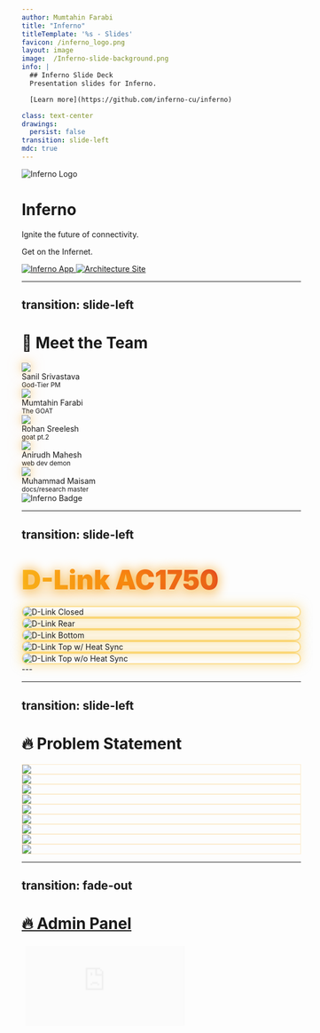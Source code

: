 ```yaml
---
author: Mumtahin Farabi
title: "Inferno"
titleTemplate: '%s - Slides'
favicon: /inferno_logo.png
layout: image
image:  /Inferno-slide-background.png
info: |
  ## Inferno Slide Deck
  Presentation slides for Inferno.

  [Learn more](https://github.com/inferno-cu/inferno)

class: text-center
drawings:
  persist: false
transition: slide-left
mdc: true
---
```


<div class="bg-stone-900 bg-opacity-80 rounded-xl px-1 py-10">
<div class="relative h-full flex flex-col items-center justify-center space-y-5">

  <img 
    src="/inferno_logo.png" 
    alt="Inferno Logo" 
    class="w-50 h-50 animate-fade-down animate-delay-100 drop-shadow-[0_0_20px_#f59e0b]" 
  />

  <h1 class="text-7xl font-extrabold text-amber-500 tracking-widest animate-fade-up animate-delay-300 drop-shadow-[0_0_20px_#f59e0b]">
    Inferno
  </h1>

  <p class="text-2xl text-zinc-100">
    Ignite the future of connectivity.
  </p>

  <p class="text-xl text-amber-300 italic animate-fade-in animate-delay-900">
    Get on the <span class="font-semibold text-amber-400 glow">Infernet</span>.
  </p>

  <div class="absolute flex space-x-2 bottom-6 right-8 animate-fade-in animate-delay-[1200ms]">
    <a 
      href="https://infernet.work" 
      target="_blank" 
      class="flex items-center space-x-2 px-5 py-2.5 rounded-xl bg-amber-600 text-white text-sm font-semibold shadow-xl hover:shadow-2xl hover:bg-amber-500 transition-transform hover:scale-105"
    >
      <img 
        src="/inferno_logo.png" 
        alt="Inferno App" 
        class="w-5 h-5"
      />
    </a>
    <a 
      href="https://docs.infernet.work" 
      target="_blank" 
      class="flex items-center space-x-2 px-5 py-2.5 rounded-xl bg-amber-600 text-white text-sm font-semibold shadow-xl hover:shadow-2xl hover:bg-amber-500 transition-transform hover:scale-105"
    >
    <!-- <twemoji-open-book /> -->
    </a>
    <a 
      href="https://arch.infernet.work" 
      target="_blank" 
      class="flex items-center space-x-2 px-5 py-2.5 rounded-xl bg-amber-600 text-white text-sm font-semibold shadow-xl hover:shadow-2xl hover:bg-amber-500 transition-transform hover:scale-105"
    >
      <img 
        src="https://avatars.githubusercontent.com/u/128791862?s=200&v=4" 
        alt="Architecture Site" 
        class="w-5 h-5"
      />
    </a>
    <a 
      href="https://github.com/inferno-cu/inferno" 
      target="_blank" 
      class="flex items-center space-x-2 px-5 py-2.5 rounded-xl bg-amber-600 text-white text-sm font-semibold shadow-xl hover:shadow-2xl hover:bg-amber-500 transition-transform hover:scale-105"
    >
    <!-- <logos-github-icon /> -->
    </a>
  </div>
</div>
</div>

---
transition: slide-left
---

<style>
@keyframes glowPulse {
  0%, 100% { box-shadow: 0 0 15px #f59e0b66, 0 0 30px #f59e0b44; }
  50% { box-shadow: 0 0 35px #fbbf24aa, 0 0 60px #f59e0b88; }
}
.glow-ring {
  animation: glowPulse 2s infinite ease-in-out;
}

@keyframes drift {
  0%, 100% { transform: translateY(0); }
  50% { transform: translateY(-8px); }
}
.float-fire {
  animation: 4s ease-in-out infinite;
}

.card-hover-1:hover { transform: scale(1.08); transition: transform 0.3s ease-in-out 0s; }
.card-hover-2:hover { transform: scale(1.08); transition: transform 0.3s ease-in-out 0.05s; }
.card-hover-3:hover { transform: scale(1.08); transition: transform 0.3s ease-in-out 0.1s; }
.card-hover-4:hover { transform: scale(1.08); transition: transform 0.3s ease-in-out 0.15s; }
.card-hover-5:hover { transform: scale(1.08); transition: transform 0.3s ease-in-out 0.2s; }
.card-hover-6:hover { transform: scale(1.08); transition: transform 0.3s ease-in-out 0.25s; }
</style>

<h1 class="text-6xl font-black text-transparent bg-clip-text bg-gradient-to-r from-amber-400 via-orange-500 to-yellow-300 animate-fade-up tracking-widest mb-12 drop-shadow-[0_0_20px_#f59e0b]">
  👋 Meet the Team
</h1>

<div class="relative flex flex-wrap justify-center items-center gap-18 max-w-[90rem] mx-auto">

  <div class="flex flex-col items-center float-fire animate-fade-up animate-delay-100 card-hover-1">
    <a href="https://www.linkedin.com/in/sanil-srivastava/" target="_blank">
      <img src="https://media.licdn.com/dms/image/v2/D5603AQFqXs0c3tgBiw/profile-displayphoto-shrink_800_800/profile-displayphoto-shrink_800_800/0/1674777087033?e=1749081600&v=beta&t=D_jKOW9Uza7eA84RuTHL_inc-bCcHlccq-WYrUn9-j4" 
        class="w-32 h-32 rounded-full ring-4 ring-sky-400 glow-ring transition duration-300" />
    </a>
    <div class="mt-3 text-xl font-semibold text-sky-300">Sanil Srivastava</div>
    <small class="italic text-zinc-400">God-Tier PM</small>
  </div>

  <div class="flex flex-col items-center float-fire animate-fade-up animate-delay-200 card-hover-2">
    <a href="https://www.linkedin.com/in/mfarabi/" target="_blank">
      <img src="https://media.licdn.com/dms/image/v2/D4E03AQFpxJLWWAf_Sw/profile-displayphoto-shrink_800_800/profile-displayphoto-shrink_800_800/0/1730870018543?e=1749081600&v=beta&t=bHb6GsIYhJOtkxK6lb7Uq3tdSMe_y6kJGl1gvVi7xZE" 
        class="w-32 h-32 rounded-full ring-4 ring-purple-400 glow-ring transition duration-300" />
    </a>
    <div class="mt-3 text-xl font-semibold text-purple-300">Mumtahin Farabi</div>
    <small class="italic text-zinc-400">The GOAT</small>
  </div>

  <div class="flex flex-col items-center float-fire animate-fade-up animate-delay-300 card-hover-3">
    <a href="https://www.linkedin.com/in/rohansreelesh/" target="_blank">
      <img src="https://media.licdn.com/dms/image/v2/D4D03AQHM2l-qHrONhQ/profile-displayphoto-shrink_800_800/B4DZWeg80uHIAc-/0/1742121193038?e=1749081600&v=beta&t=6-07fkqE4drvx99DsjRoMXl19BPnRS-Ukkyo4_8CrLk" 
        class="w-32 h-32 rounded-full ring-4 ring-red-500 glow-ring transition duration-300" />
    </a>
    <div class="mt-3 text-xl font-semibold text-red-400">Rohan Sreelesh</div>
    <small class="italic text-zinc-400">goat pt.2</small>
  </div>

  <div class="flex flex-col items-center float-fire animate-fade-up animate-delay-400 card-hover-4">
    <a href="https://www.linkedin.com/in/anirudh-mahesh/" target="_blank">
      <img src="https://media.licdn.com/dms/image/v2/D4E35AQFk7F6QCQSCQg/profile-framedphoto-shrink_800_800/profile-framedphoto-shrink_800_800/0/1706935411723?e=1744156800&v=beta&t=Rk4WmGJAX2vTeTVaY8RvqAtPXgT0Qu-Mksoew7nq17g"
        class="w-32 h-32 rounded-full ring-4 ring-orange-400 glow-ring transition duration-300" />
    </a>
    <div class="mt-3 text-xl font-semibold text-orange-300">Anirudh Mahesh</div>
    <small class="italic text-zinc-400">web dev demon</small>
  </div>

  <div class="flex flex-col items-center float-fire animate-fade-up animate-delay-500 card-hover-5">
    <a href="https://www.linkedin.com/in/muhammadmaisam01/" target="_blank">
      <img src="https://media.licdn.com/dms/image/v2/D5603AQHcG7pwk3FDuw/profile-displayphoto-shrink_400_400/B56ZYBQkhTGoAs-/0/1743777843884?e=1749081600&v=beta&t=4HP2OqaNqqGfyQoJOh-YAlgAc7TVI-CX-nQhI7W7oO0"
        class="w-32 h-32 rounded-full ring-4 ring-yellow-300 glow-ring transition duration-300" />
    </a>
    <div class="mt-3 text-xl font-semibold text-yellow-200">Muhammad Maisam</div>
    <small class="italic text-zinc-400">docs/research master</small>
  </div>

  <div class="absolute bottom-4 right-4 w-58 h-38 animate-fade-in animate-delay-[1100ms] opacity-90 hover:scale-105 transition">
    <img src="/carleton.png" alt="Inferno Badge" class="w-full h-full object-contain drop-shadow-[0_0_20px_#f59e0b]" />
  </div>
</div>

---
transition: slide-left
---

# <a href="https://dlink.ca/products/dir-867" target="_blank" rel="noopener noreferrer" class="inferno-title">D-Link AC1750</a>

<div class="flex flex-wrap justify-center gap-4 mt-4">
  <img src="/dlink_closed.jpg" alt="D-Link Closed" class="inferno-img w-32" />
  <img src="/dlink_rear.jpg" alt="D-Link Rear" class="inferno-img w-32" />
  <img src="/dlink_bottom.jpg" alt="D-Link Bottom" class="inferno-img w-32" />
  <img src="/dlink_top_with_heat_sync.jpg" alt="D-Link Top w/ Heat Sync" class="inferno-img w-32" />
  <img src="/dlink_top_without_heat_sync.jpg" alt="D-Link Top w/o Heat Sync" class="inferno-img w-32" />
</div>
---

<style>
.inferno-img {
  border-radius: 1rem;
  box-shadow: 0 0 20px rgba(251, 191, 36, 0.5);
  border: 2px solid rgba(251, 191, 36, 0.5);
  transition: transform 0.3s ease, box-shadow 0.3s ease;
  margin-left: auto;
  margin-right: auto;
  display: block;
}

.inferno-img:hover {
  transform: scale(1.05);
  box-shadow: 0 0 35px rgba(251, 191, 36, 0.8);
}

.inferno-title {
  font-size: 3rem;
  font-weight: 900;
  background: linear-gradient(to right, #fbbf24, #f97316, #dc2626);
  -webkit-background-clip: text;
  -webkit-text-fill-color: transparent;
  margin-bottom: 1.5rem;
  text-align: center;
  text-shadow: 0 0 20px #f59e0b;
}
</style>


---
transition: slide-left
---

<style>
@keyframes emberGlow {
  0%, 100% {
    box-shadow: 0 0 10px #f59e0b66, 0 0 20px #f59e0b44;
    transform: translateY(0) scale(1);
  }
  50% {
    box-shadow: 0 0 25px #fbbf24aa, 0 0 60px #f59e0b88;
    transform: translateY(-4px) scale(1.05);
  }
}
.icon-tile {
  @apply bg-zinc-900 p-4.5 rounded-2xl transition duration-300 hover:scale-105;
  border: 1px solid #f59e0b33;
}
.icon-tile:hover {
  animation: emberGlow 2s ease-in-out infinite;
}
</style>

<h1 class="text-6xl font-black text-transparent bg-clip-text bg-gradient-to-r from-yellow-400 via-amber-500 to-orange-600 animate-fade-up mb-12 tracking-widest drop-shadow-[0_0_30px_#f59e0b]">
  🔥 Problem Statement
</h1>

<div class="grid grid-cols-3 gap-10 max-w-screen-lg mx-auto place-items-center">

  <div class="icon-tile" v-click>
    <img src="/skylink.png" class="w-24 h-24 object-contain" />
  </div>

  <div class="icon-tile" v-click>
    <img src="/daemon.png" class="w-20 h-20 object-contain" />
  </div>

  <div class="icon-tile" v-click>
    <img src="/mqtt.png" class="w-20 h-20 object-contain" />
  </div>

  <div class="icon-tile" v-click>
    <img src="/wifi.png" class="w-20 h-20 object-contain" />
  </div>

  <div class="icon-tile" v-click>
    <img src="/admin.png" class="w-20 h-20 object-contain" />
  </div>

  <div class="icon-tile" v-click>
    <img src="/dashboard.png" class="w-20 h-20 object-contain" />
  </div>

  <div class="icon-tile" v-click>
    <img src="/cellular.png" class="w-20 h-20 object-contain" />
  </div>

  <div class="icon-tile" v-click>
    <img src="/satelite.png" class="w-20 h-20 object-contain" />
  </div>

  <div class="icon-tile" v-click>
    <img src="/documentation.png" class="w-20 h-20 object-contain" />
  </div>

</div>


---
transition: fade-out
---

<style>
.inferno-frame {
  @apply w-full h-[22rem] max-w-5xl rounded-2xl shadow-2xl ring-4 ring-amber-500;
  background-color: #0f0f0f;
  animation: fadeIn 1s ease-out;
}
@keyframes fadeIn {
  from { opacity: 0; transform: scale(0.95); }
  to { opacity: 1; transform: scale(1); }
}
</style>

  <a href="https://infernet.work" target="_blank">
<h1 class="text-5xl font-black text-transparent bg-clip-text bg-gradient-to-r from-yellow-400 via-orange-500 to-red-600 animate-fade-up mb-8 drop-shadow-[0_0_30px_#f59e0b]">
  🔥 Admin Panel 
</h1>
  </a>

  <iframe
    src="https://infernet.work"
   class="inferno-frame flex justify-center items-center w-full h-full px-6"
    frameborder="0"
    allowfullscreen
  />

---
transition: fade-out
---

<style>
.inferno-frame {
  @apply w-full h-[22rem] max-w-5xl rounded-2xl shadow-2xl ring-4 ring-amber-500;
  background-color: #0f0f0f;
  animation: fadeIn 1s ease-out;
}
@keyframes fadeIn {
  from { opacity: 0; transform: scale(0.95); }
  to { opacity: 1; transform: scale(1); }
}
</style>

<a href="https://docs.infernet.work" target="_blank">
<h1 class="text-5xl font-black text-transparent bg-clip-text bg-gradient-to-r from-yellow-400 via-orange-500 to-red-600 animate-fade-up mb-8 drop-shadow-[0_0_30px_#f59e0b]">
  🔥 Monorepo Graph
</h1>
  </a>

<div class="flex justify-center items-center w-full px-6">
  <iframe
    src="https://docs.infernet.work"
    class="inferno-frame"
    frameborder="0"
    allowfullscreen
  />
</div>


---
transition: fade-out
---

<style>
.inferno-frame {
  @apply w-full h-[22rem] max-w-5xl rounded-2xl shadow-2xl ring-4 ring-amber-500;
  background-color: #0f0f0f;
  animation: fadeIn 1s ease-out;
}
@keyframes fadeIn {
  from { opacity: 0; transform: scale(0.95); }
  to { opacity: 1; transform: scale(1); }
}
</style>

  <a href="https://arch.infernet.work" target="_blank">
<h1 class="text-5xl font-black text-transparent bg-clip-text bg-gradient-to-r from-yellow-400 via-orange-500 to-red-600 animate-fade-up mb-8 drop-shadow-[0_0_30px_#f59e0b]">
  🔥 System Architecture
</h1>
</a>

<div class="flex justify-center items-center w-full px-6">
  <iframe
    src="https://arch.infernet.work"
    class="inferno-frame"
    frameborder="0"
    allowfullscreen
  />
</div>

---
transition: fade-out
---

<style>
.inferno-frame {
  @apply w-full h-[22rem] max-w-5xl rounded-2xl shadow-2xl ring-4 ring-amber-500;
  background-color: #0f0f0f;
  animation: fadeIn 1s ease-out;
}
@keyframes fadeIn {
  from { opacity: 0; transform: scale(0.95); }
  to { opacity: 1; transform: scale(1); }
}
</style>

  <a href="https://design.infernet.work" target="_blank">
<h1 class="text-5xl font-black text-transparent bg-clip-text bg-gradient-to-r from-yellow-400 via-orange-500 to-red-600 animate-fade-up mb-8 drop-shadow-[0_0_30px_#f59e0b]">
  🔥 On-Switch Software
</h1>
  </a>

<div class="flex justify-center items-center w-full px-6">
  <iframe
    src="https://design.infernet.work"
    class="inferno-frame"
    frameborder="0"
    allowfullscreen
  />
</div>

---
transition: fade-out
---


<style>
.inferno-frame {
  @apply w-full h-[22rem] max-w-5xl rounded-2xl shadow-2xl ring-4 ring-amber-500;
  background-color: #0f0f0f;
  animation: fadeIn 1s ease-out;
}
@keyframes fadeIn {
  from { opacity: 0; transform: scale(0.95); }
  to { opacity: 1; transform: scale(1); }
}
</style>

  <a href="https://slides.infernet.work" target="_blank">
<h1 class="text-5xl font-black text-transparent bg-clip-text bg-gradient-to-r from-yellow-400 via-orange-500 to-red-600 animate-fade-up mb-8 drop-shadow-[0_0_30px_#f59e0b]">
  🔥 Skytrac SDL-350
</h1>
  </a>

<div class="flex justify-center items-center w-full px-6">
  <iframe
    src="https://skytrac.infernet.work/"
    class="inferno-frame"
    frameborder="0"
    allowfullscreen
  />
</div>

---
transition: fade
---
  
<div class="grid grid-cols-2 gap-2 items-start w-full">
  <div class="flex flex-col items-center space-y-6">
    <img
      src="/skytracs_dl_ss1.png"
      alt="Additional Image 1"
      class="w-full max-w-sm h-full"
    />
  </div>

  <div class="flex flex-col items-center space-y-6">
    <a href="https://www.blueplanet.com/" target="_blank" rel="noopener noreferrer">
      <img
        src="/skytracs_dl_ss2.png"
        class="w-full max-w-sm h-full"
      />
    </a>
  </div>
</div>

---

<style>
@keyframes glowPulse {
  0%, 100% {
    box-shadow: 0 0 6px #f59e0b44, 0 0 15px #f59e0b33;
  }
  50% {
    box-shadow: 0 0 14px #fbbf24aa, 0 0 30px #f59e0b88;
  }
}
.inferno-table {
  @apply w-full text-sm sm:text-base max-w-6xl mx-auto table-auto border-collapse rounded-xl overflow-hidden shadow-xl;
  border: 1px solid #f59e0b33;
  background-color: #0f0f0f;
  animation: fadeInTable 0.8s ease-out;
}

.inferno-table th, .inferno-table td {
  @apply px-4 py-2 text-center text-zinc-200;
  border-bottom: 1px solid #1e1e1e;
}

.inferno-table th {
  @apply bg-zinc-800 text-sm;
}

.inferno-table td:first-child {
  @apply text-left font-medium text-zinc-300;
}

.inferno-table tr:hover td {
  @apply bg-zinc-900 transition;
}

.icon-check {
  color: #22c55e;
  font-size: 1.2rem;
  text-shadow: 0 0 4px #22c55e88;
}

.icon-cross {
  color: #ef4444;
  font-size: 1.2rem;
  text-shadow: 0 0 4px #ef444488;
}

@keyframes fadeInTable {
  from { opacity: 0; transform: translateY(10px) scale(0.97); }
  to { opacity: 1; transform: translateY(0) scale(1); }
}
</style>

<h1 class="text-4xl font-black text-transparent bg-clip-text bg-gradient-to-r from-amber-400 via-orange-500 to-red-600 mb-6 tracking-wide animate-fade-up drop-shadow-[0_0_20px_#f59e0b]">
  ✅ Feature Matrix
</h1>

<div class="overflow-x-auto px-4">
  <table class="inferno-table">
    <thead>
      <tr>
        <th class="text-left">Features</th>
        <th><img src="/blue-sky.png" alt="Skylink" class="w-12 h-5 mx-auto" /></th>
        <th><img src="/skytrac.png" alt="WiFi" class="w-8 h-8 mx-auto" /></th>
        <th><img src="/inferno_logo.png" alt="Dashboard" class="w-8 h-8 mx-auto" /></th>
      </tr>
    </thead>
    <tbody>
      <tr>
        <td>Telemetry Sync</td>
        <td><span class="icon-check">✔</span></td>
        <td><span class="icon-check">✔</span></td>
        <td><span class="icon-check">✔</span></td>
      </tr>
      <tr>
        <td>Offline Buffering</td>
        <td><span class="icon-cross">✘</span></td>
        <td><span class="icon-check">✔</span></td>
        <td><span class="icon-check">✔</span></td>
      </tr>
      <tr>
        <td>Live Charting</td>
        <td><span class="icon-check">✔</span></td>
        <td><span class="icon-cross">✘</span></td>
        <td><span class="icon-check">✔</span></td>
      </tr>
      <tr>
        <td>Dual Band Support</td>
        <td><span class="icon-check">✔</span></td>
        <td><span class="icon-check">✔</span></td>
        <td><span class="icon-check">✔</span></td>
      </tr>
      <tr>
        <td>Failover Auto-Switch</td>
        <td><span class="icon-cross">✘</span></td>
        <td><span class="icon-cross">✘</span></td>
        <td><span class="icon-check">✔</span></td>
      </tr>
      <tr>
        <td>Encrypted Logs</td>
        <td><span class="icon-check">✔</span></td>
        <td><span class="icon-check">✔</span></td>
        <td><span class="icon-check">✔</span></td>
      </tr>
      <tr>
        <td>Airborne Access</td>
        <td><span class="icon-cross">✘</span></td>
        <td><span class="icon-cross">✘</span></td>
        <td><span class="icon-cross">✘</span></td>
      </tr>
      <tr>
        <td>LAN Handshake</td>
        <td><span class="icon-check">✔</span></td>
        <td><span class="icon-check">✔</span></td>
        <td><span class="icon-check">✔</span></td>
      </tr>
      <tr>
        <td>Redundancy Alerts</td>
        <td><span class="icon-check">✔</span></td>
        <td><span class="icon-cross">✘</span></td>
        <td><span class="icon-check">✔</span></td>
      </tr>
      <tr>
        <td>Remote Config Push</td>
        <td><span class="icon-cross">✘</span></td>
        <td><span class="icon-check">✔</span></td>
        <td><span class="icon-check">✔</span></td>
      </tr>
    </tbody>
  </table>
</div>

layout: center
class: text-center
---

# 🔥 Thank You to SKYTRAC!

<div class="text-xl font-medium text-orange-300 tracking-wide animate-pulse mt-2">
  You lit the fire that made this project possible.
</div>


<div class="grid grid-cols-2 sm:grid-cols-3 gap-6 mt-4 justify-center items-center">

  <div 
    v-for="(member, index) in team" 
    :key="index" 
    class="bg-gradient-to-br from-amber-500/20 to-orange-800/20 backdrop-blur-sm p-3 rounded-3xl border border-orange-400/30 shadow-[0_4px_20px_rgba(255,125,0,0.4)] hover:scale-105 transition-transform duration-300 animate-fade-up hover:shadow-[0_0_30px_rgba(255,140,0,0.7)]"
  >
    <img 
      :src="member.image" 
      alt="Team Member" 
      class="w-28 h-28 rounded-full object-cover border-4 border-amber-500 shadow-lg"
    />
    <p class="mt-4 text-lg font-bold text-orange-200 tracking-wide drop-shadow-md">
      {{ member.name }}
    </p>
  </div>

</div>

<style>
.slidev-layout {
  background: radial-gradient(circle at top left, #1a0e05, #0b0200);
  animation: bg-glow 10s ease-in-out infinite alternate;
}

@keyframes bg-glow {
  0% { background-color: #1a0e05; }
  100% { background-color: #2a1000; }
}
</style>

<script setup>
const team = [
  { name: 'Joe Lee', image: 'https://media.licdn.com/dms/image/v2/C5603AQGbu5k13kU0sg/profile-displayphoto-shrink_200_200/profile-displayphoto-shrink_200_200/0/1659190990679?e=1749081600&v=beta&t=zEXsfFVwkhDZxRmPFtgYAxO2NyrXE7AsOKzS8Y5N4CI' },
  { name: 'Emmanuel Gravel', image: 'https://media.licdn.com/dms/image/v2/C4E03AQHzbptLKNEYRQ/profile-displayphoto-shrink_200_200/profile-displayphoto-shrink_200_200/0/1581536669024?e=1749081600&v=beta&t=j5pE0XknqXiyCzH8-FWyx4QrcZb-vkkN8xP3mrCVN2g' },
  { name: 'Jan Lotz', image: 'https://media.licdn.com/dms/image/v2/C4D03AQEMeX9FxYNlRw/profile-displayphoto-shrink_200_200/profile-displayphoto-shrink_200_200/0/1517231375264?e=1749081600&v=beta&t=cGWM2cWYZSMTeEfU8ea1Hws8MJcw12QrknTKFCJuWBk' },
  { name: 'Gilles Bessens', image: 'https://media.licdn.com/dms/image/v2/C4E03AQE6CGOQHxjpfg/profile-displayphoto-shrink_200_200/profile-displayphoto-shrink_200_200/0/1580310827965?e=1749081600&v=beta&t=j1VugXDrHhrC-rLf_TR5fgmXZYfQ4Rl78DKLT-u8Njs' },
  { name: 'Alain Abi-Akl', image: 'https://media.licdn.com/dms/image/v2/D4E03AQHUaVJ9wWVobA/profile-displayphoto-shrink_200_200/profile-displayphoto-shrink_200_200/0/1676921819726?e=1749081600&v=beta&t=f5GY9Fa5xtphDNNvIJIkwv8DaselYxIYj0B3oQUDpFs' },
  { name: 'Lindi Sale', image: 'https://media.licdn.com/dms/image/v2/C5603AQFEDO1P1ckmcw/profile-displayphoto-shrink_200_200/profile-displayphoto-shrink_200_200/0/1517541625092?e=1749081600&v=beta&t=pBYoihJNBarM_79bflYIpi__8NEjCHi30qPq9vBxRoQ' },
]
</script>
---
transition: fade-out
---

# Market Research

## Teltonika Topology

<a href="https://teltonika-networks.com/use-cases/industrial-automation/cellular-router-for-aerial-critical-infrastructure-inspection" target="_blank" rel="noopener noreferrer">
  <img src="/teltonika_topology.png" alt="Clickable Image" width="600">
</a>

---
layout: two-cols
---

[![Iridium Modules](/iridium_modules.png)](https://www.iridium.com/products/iridium-certus-9770/)

::right::

[![Iridium Products](/iridium_products.png)](https://www.iridium.com/products/iridium-certus-9770/)

---
layout: two-cols
---

[![Grafana Monitor 1](/grafana_monitor1.png)](https://grafana.com/blog/2023/03/17/how-to-monitor-an-xdsl-modem-using-a-prometheus-exporter-plugin-and-grafana-agent-on-grafana-cloud-with-grafana-oncall/)

::right::

[![Grafana Monitor 2](/grafana_monitor2.png)](https://github.com/vitaliy-sk/keenetic-grafana-monitoring)

---
layout: two-cols
---

## Motodata

[![Motodata Monitor](/moto_data_monitor.png)](https://www.motadata.com/network-monitoring-tool/features/router-monitoring/)

::right::

## ManageEngine

[![ManageEngine](/manage_engine_monitor.png)](https://www.manageengine.com/network-monitoring/network-management-console.html)

---


## Paessler

<a href="https://www.paessler.com/router_monitoring" target="_blank" rel="noopener noreferrer">
  <img src="/paessler_monitor.png" alt="Clickable Image" width="600">
</a>

---
layout: two-cols
---

## The Helicopter Company

![The Helicopter Company](/the_helicopter_company.png)

::right::

## French H160m

[![French H160m](/french_h160.png)](https://verticalmag.com/press-releases/skytrac-iridium-certus-solution-selected-for-h160m-for-french-hil/)

---


## DO-178C

<a href="https://www.windriver.com/solutions/learning/do-178c" target="_blank" rel="noopener noreferrer">
  <img src="/do_178c.png" alt="Clickable Image" width="450">
</a>

---


## TrooTrax

<a href="https://www.skytrac.ca/services/flight-following/" target="_blank" rel="noopener noreferrer">
  <img src="/trootrax.png" alt="Clickable Image" width="600">
</a>

---
layout: two-cols
---


## Skyweb

<a href="https://www.iridium.com/products/skytrac-skyweb-software/" target="_blank" rel="noopener noreferrer">
  <img src="/skyweb1.png" alt="Clickable Image" width="200">
</a>

::right::

## SkyRouter

[![SkyRouter](/sky_router.png)](https://blueskynetwork.com/products/skyrouter/)

---


[![Bell Home Router Dashboard](/isp_dashboard.png)](https://blueskynetwork.com/products/skyrouter/)

---

<a href="" target="_blank" rel="noopener noreferrer">
  <img src="/isp_login.png" alt="Clickable Image" width="1000">
</a>

---


<a href="" target="_blank" rel="noopener noreferrer">
  <img src="/isp_devices.png" alt="Clickable Image" width="1000">
</a>

---


## ACR Group Acquisition from Blue Sky Network

<a href="https://blueskynetwork.com/acr-group-acquires-blue-sky-network/" target="_blank" rel="noopener noreferrer">
  <img src="/acr_aquisition.png" alt="Clickable Image" width="1000">
  <img src="/about_acr.png" alt="Clickable Image" width="1000">

</a>

---


